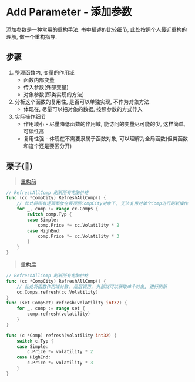 # Add Parameter - 添加参数

添加参数是一种常用的重构手法. 书中描述的比较细节, 此处按照个人最近重构的理解, 做一个重构指导.

## 步骤

1. 整理函数内, 变量的作用域
    - 函数内部变量
    - 传入参数(外部变量)
    - 对象参数(即类实现的方法)
2. 分析这个函数的复用性, 是否可以单独实现, 不作为对象方法.
    - 体现在, 尽量可以把对象的数据, 按照参数的方式传入
3. 实际操作细节
    - 作用域小 - 尽量降低函数的作用域, 能访问的变量尽可能的少, 这样简单, 可读性高
    - 复用性强 - 体现在不需要隶属于函数对象, 可以理解为全局函数(但类函数和这个还是要区分开)
    
## 栗子(🌰)

> [重构前](before/main.go)

```go
// RefreshAllComp 刷新所有电脑价格
func (cc *CompCity) RefreshAllComp() {
	// 此处将所有逻辑都放在最顶层CompCity对象下, 无法复用对单个Comp进行刷新操作
	for _, comp := range cc.Comps {
		switch comp.Typ {
		case Simple:
			comp.Price *= cc.Volatility * 2
		case HighEnd:
			comp.Price *= cc.Volatility * 3
		}
	}
}
```

> [重构后](after/main.go)

```go
// RefreshAllComp 刷新所有电脑价格
func (cc *CompCity) RefreshAllComp() {
	// 此处将函数作用域分散, 层层调用, 外部就可以获取单个对象, 进行刷新
	cc.Comps.refresh(cc.Volatility)
}
func (set CompSet) refresh(volatility int32) {
	for _, comp := range set {
		comp.refresh(volatility)
	}
}

func (c *Comp) refresh(volatility int32) {
	switch c.Typ {
	case Simple:
		c.Price *= volatility * 2
	case HighEnd:
		c.Price *= volatility * 3
	}
}
```